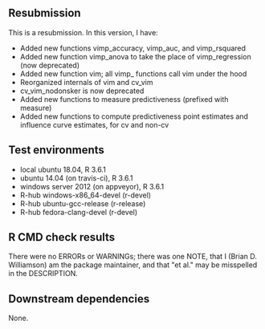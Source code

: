 ## Resubmission
This is a resubmission. In this version, I have:

* Added new functions vimp_accuracy, vimp_auc, and vimp_rsquared
* Added new function vimp_anova to take the place of vimp_regression (now deprecated)
* Added new function vim; all vimp_ functions call vim under the hood
* Reorganized internals of vim and cv_vim
* cv_vim_nodonsker is now deprecated
* Added new functions to measure predictiveness (prefixed with measure)
* Added new functions to compute predictiveness point estimates and influence curve estimates, for cv and non-cv

## Test environments
* local ubuntu 18.04, R 3.6.1
* ubuntu 14.04 (on travis-ci), R 3.6.1
* windows server 2012 (on appveyor), R 3.6.1
* R-hub windows-x86_64-devel (r-devel)
* R-hub ubuntu-gcc-release (r-release)
* R-hub fedora-clang-devel (r-devel)

## R CMD check results
There were no ERRORs or WARNINGs; there was one NOTE, that I (Brian D. Williamson) am the package maintainer, and that "et al." may be misspelled in the DESCRIPTION.

## Downstream dependencies
None.
